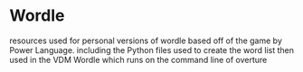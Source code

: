 # Wordle
resources used for personal versions of wordle based off of the game by Power Language.
including the Python files used to create the word list then used in the VDM Wordle which runs on the command line of overture 
